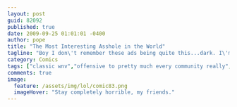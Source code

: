 ```yaml
---
layout: post
guid: 82092
published: true
date: 2009-09-25 01:01:01 -0400
author: pope
title: "The Most Interesting Asshole in the World"
tagline: "Boy I don\'t remember these ads being quite this...dark. I\'m pretty sure I want to buy Dos Equis even less now. And I never wanted to in the first place."
category: Comics
tags: ["classic wnv","offensive to pretty much every community really","violence","beer","drinking","alcohol makes you a better person","please don't sue"]
comments: true 
image:
  feature: /assets/img/lol/comic83.png
  imageHover: "Stay completely horrible, my friends."
---
```


